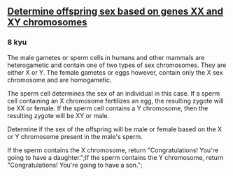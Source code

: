 <h2><a href=https://www.codewars.com/kata/56530b444e831334c0000020/train/javascript/67c63238a2702c52b7a6f4b5 target="_blank">Determine offspring sex based on genes XX and XY chromosomes</a></h2><h3>8 kyu</h3><p>The male gametes or sperm cells in humans and other mammals are heterogametic and contain one of two types of sex chromosomes. They are either X or Y. The female gametes or eggs however, contain only the X sex chromosome and are homogametic.</p><p>The sperm cell determines the sex of an individual in this case. If a sperm cell containing an X chromosome fertilizes an egg, the resulting zygote will be XX or female. If the sperm cell contains a Y chromosome, then the resulting zygote will be XY or male.</p><p>Determine if the sex of the offspring will be male or female based on the X or Y chromosome present in the male's sperm.</p><p>If the sperm contains the X chromosome, return "Congratulations! You're going to have a daughter.";If the sperm contains the Y chromosome, return "Congratulations! You're going to have a son.";</p>